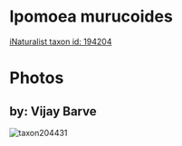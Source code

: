 
Ipomoea murucoides
==================
  
[iNaturalist taxon id: 194204](https://www.inaturalist.org/taxa/194204)
# Photos

## by: Vijay Barve
  
![taxon204431](https://inaturalist-open-data.s3.amazonaws.com/photos/239211/medium.JPG)